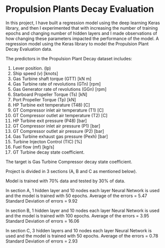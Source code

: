 # Propulsion Plants Decay Evaluation

In this project, I have built a regression model using the deep learning Keras library, and then I experimented that with increasing the number of training epochs and changing number of hidden layers and I made observations of how changing these parameters impacted the performance of the model. A regression model using the Keras library to model the Propulsion Plant Decay Evaluation data.

The predictors in the Propulsion Plant Decay dataset includes:
1. Lever position. (lp)
2. Ship speed (v) [knots]
3. Gas Turbine shaft torque (GTT) [kN m]
4. Gas Turbine rate of revolutions (GTn) [rpm]	
5. Gas Generator rate of revolutions (GGn) [rpm]	
6. Starboard Propeller Torque (Ts) [kN] 
7. Port Propeller Torque (Tp) [kN]	
8. HP Turbine exit temperature (T48) [C]	
9. GT Compressor inlet air temperature (T1) [C]
10. GT Compressor outlet air temperature (T2) [C]
11. HP Turbine exit pressure (P48) [bar]	
12. GT Compressor inlet air pressure (P1) [bar]
13. GT Compressor outlet air pressure (P2) [bar]
14. Gas Turbine exhaust gas pressure (Pexh) [bar]	
15. Turbine Injecton Control (TIC) [%]	
16. Fuel flow (mf) [kg/s]	
17. GT Turbine decay state coefficient.

The target is Gas Turbine Compressor decay state coefficient.

Project is divided in 3 sections (A, B and C as mentioned below).

Model is trained with 70% data and tested by 30% of data.

In section A, 1 hidden layer and 10 nodes each layer Neural Network is used and the model is trained with 50 epochs.
Average of the errors =  5.47
Standard Deviation of errors =  9.92

In section B, 1 hidden layer and 10 nodes each layer Neural Network is used and the model is trained with 100 epochs.
Average of the errors =  3.95
Standard Deviation of errors =  16.06

In section C, 3 hidden layers and 10 nodes each layer Neural Network is used and the model is trained with 50 epochs.
Average of the errors =  0.78
Standard Deviation of errors =  2.93
